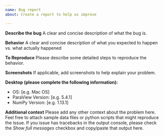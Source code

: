 ```yaml
---
name: Bug report
about: Create a report to help us improve

---
```


**Describe the bug**
A clear and concise description of what the bug is.

**Behavior**
A clear and concise description of what you expected to happen vs. what actually happened

**To Reproduce**
Please describe some detailed steps to reproduce the behavior.

**Screenshots**
If applicable, add screenshots to help explain your problem.

**Desktop (please complete the following information):**
 - OS: [e.g. Mac OS]
 - ParaView Version: [e.g. 5.4.1]
 - NumPy Version: [e.g. 1.13.1]

**Additional context**
Please add any other context about the problem here. Feel free to attach sample data files or python scripts that might reproduce the issue. If you issue has tracebacks in the output console, please check the *Show full messages* checkbox and copy/paste that output here.

